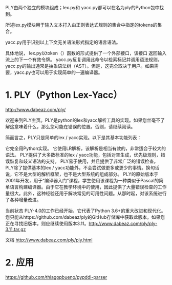 




PLY由两个独立的模块组成；lex.py和 yacc.py都可以在名为ply的Python包中找到。

所述lex.py模块用于输入文本打入由正则表达式规则的集合中指定的tokens的集合。

yacc.py用于识别以上下文无关语法形式指定的语言语法。


具体地说， lex.py以token（）函数的形式提供了一个外部接口，该接口 返回输入流上的下一个有效令牌。 yacc.py反复调用此命令以检索标记并调用语法规则。yacc.py的输出通常是抽象语法树（AST）。但是，这完全取决于用户。如果需要，yacc.py也可以用于实现简单的一遍编译器。



# 1. PLY（Python Lex-Yacc）






http://www.dabeaz.com/ply/







欢迎来到PLY主页。PLY是python的lex和yacc解析工具的实现。如果您丝毫不了解这意味着什么，那么您可能在错误的位置。否则，请继续阅读。

简而言之，PLY只是简单的lex / yacc实现。以下是其基本功能列表：

它完全用Python实现。
它使用LR解析，该解析是相当有效的，非常适合于较大的语法。
PLY提供了大多数标准的lex / yacc功能，包括对空生成，优先级规则，错误恢复和歧义语法的支持。
PLY易于使用，并且提供了非常广泛的错误检查。
PLY除了提供基本的lex / yacc功能外，不会尝试做更多或更少的事情。换句话说，它不是大型的解析框架，也不是大型系统的组成部分。
PLY的原始版本于2001年开发，用于“编译器入门”课程，学生使用该课程为一种类似于Pascal的简单语言构建编译器。由于它在教学环境中的使用，因此提供了大量错误检查的工作量很大。此外，这种经验还用于解决常见的可用性问题。从那时起，对该系统进行了各种增量改进。

当前状态
PLY-4.0的工作已经开始，它代表了Python 3.6+的重大改进和现代化。您只能从https://github.com/dabeaz/ply的GitHub存储库中获取此版本。如果您正在寻找旧版本，则应继续使用版本3.11。http://www.dabeaz.com/ply/ply-3.11.tar.gz


文档
http://www.dabeaz.com/ply/ply.html









# 2. 应用
https://github.com/thiagopbueno/pypddl-parser

















































































































































































































